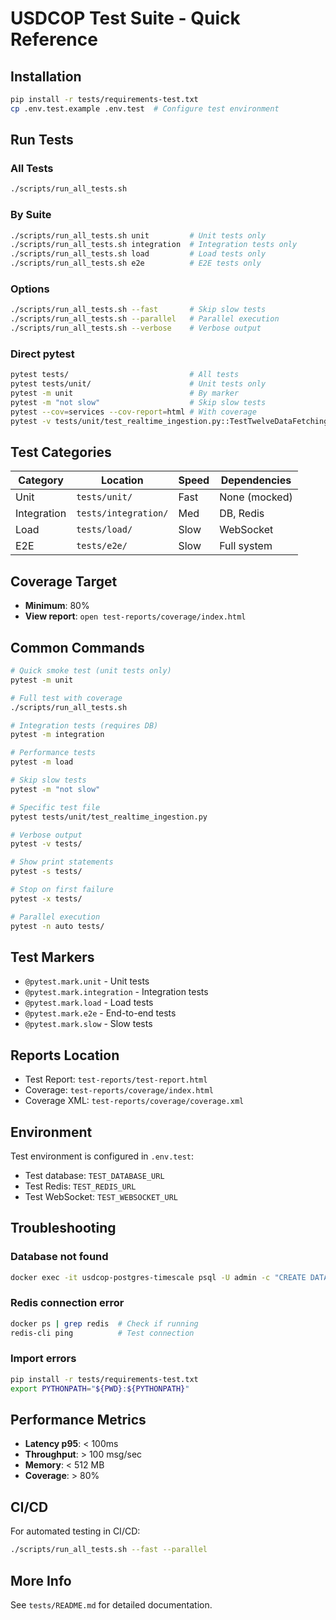 # USDCOP Test Suite - Quick Reference

## Installation

```bash
pip install -r tests/requirements-test.txt
cp .env.test.example .env.test  # Configure test environment
```

## Run Tests

### All Tests
```bash
./scripts/run_all_tests.sh
```

### By Suite
```bash
./scripts/run_all_tests.sh unit         # Unit tests only
./scripts/run_all_tests.sh integration  # Integration tests only
./scripts/run_all_tests.sh load         # Load tests only
./scripts/run_all_tests.sh e2e          # E2E tests only
```

### Options
```bash
./scripts/run_all_tests.sh --fast       # Skip slow tests
./scripts/run_all_tests.sh --parallel   # Parallel execution
./scripts/run_all_tests.sh --verbose    # Verbose output
```

### Direct pytest
```bash
pytest tests/                           # All tests
pytest tests/unit/                      # Unit tests only
pytest -m unit                          # By marker
pytest -m "not slow"                    # Skip slow tests
pytest --cov=services --cov-report=html # With coverage
pytest -v tests/unit/test_realtime_ingestion.py::TestTwelveDataFetching::test_fetch_latest_data_success
```

## Test Categories

| Category    | Location                      | Speed | Dependencies    |
|-------------|-------------------------------|-------|-----------------|
| Unit        | `tests/unit/`                 | Fast  | None (mocked)   |
| Integration | `tests/integration/`          | Med   | DB, Redis       |
| Load        | `tests/load/`                 | Slow  | WebSocket       |
| E2E         | `tests/e2e/`                  | Slow  | Full system     |

## Coverage Target

- **Minimum**: 80%
- **View report**: `open test-reports/coverage/index.html`

## Common Commands

```bash
# Quick smoke test (unit tests only)
pytest -m unit

# Full test with coverage
./scripts/run_all_tests.sh

# Integration tests (requires DB)
pytest -m integration

# Performance tests
pytest -m load

# Skip slow tests
pytest -m "not slow"

# Specific test file
pytest tests/unit/test_realtime_ingestion.py

# Verbose output
pytest -v tests/

# Show print statements
pytest -s tests/

# Stop on first failure
pytest -x tests/

# Parallel execution
pytest -n auto tests/
```

## Test Markers

- `@pytest.mark.unit` - Unit tests
- `@pytest.mark.integration` - Integration tests
- `@pytest.mark.load` - Load tests
- `@pytest.mark.e2e` - End-to-end tests
- `@pytest.mark.slow` - Slow tests

## Reports Location

- Test Report: `test-reports/test-report.html`
- Coverage: `test-reports/coverage/index.html`
- Coverage XML: `test-reports/coverage/coverage.xml`

## Environment

Test environment is configured in `.env.test`:
- Test database: `TEST_DATABASE_URL`
- Test Redis: `TEST_REDIS_URL`
- Test WebSocket: `TEST_WEBSOCKET_URL`

## Troubleshooting

### Database not found
```bash
docker exec -it usdcop-postgres-timescale psql -U admin -c "CREATE DATABASE usdcop_trading_test;"
```

### Redis connection error
```bash
docker ps | grep redis  # Check if running
redis-cli ping          # Test connection
```

### Import errors
```bash
pip install -r tests/requirements-test.txt
export PYTHONPATH="${PWD}:${PYTHONPATH}"
```

## Performance Metrics

- **Latency p95**: < 100ms
- **Throughput**: > 100 msg/sec
- **Memory**: < 512 MB
- **Coverage**: > 80%

## CI/CD

For automated testing in CI/CD:
```bash
./scripts/run_all_tests.sh --fast --parallel
```

## More Info

See `tests/README.md` for detailed documentation.
